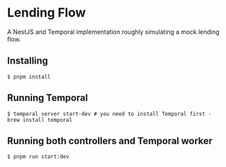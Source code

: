 # Lending Flow

A NestJS and Temporal implementation roughly simulating a mock lending flow.

## Installing

```shell
$ pnpm install
```

## Running Temporal

```shell
$ temporal server start-dev # you need to install Temporal first - brew install temporal
```

## Running both controllers and Temporal worker

```shell
$ pnpm run start:dev
```
